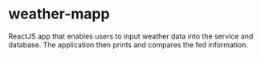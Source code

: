 # weather-mapp
ReactJS app that enables users to input weather data into the service and database. The application then prints and compares the fed information.

